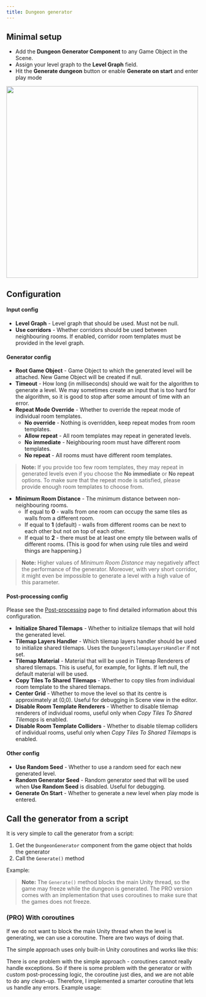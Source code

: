 ```yaml
---
title: Dungeon generator
---
```


## Minimal setup

- Add the **Dungeon Generator Component** to any Game Object in the Scene.
- Assign your level graph to the **Level Graph** field.
- Hit the **Generate dungeon** button or enable **Generate on start** and enter play mode

<Image src="2d/generators/dungeon_generator_inspector.png" caption="Dungeon generator runner" width="500px" />

## Configuration

#### Input config

- **Level Graph** - Level graph that should be used. Must not be null.
- **Use corridors** - Whether corridors should be used between neighbouring rooms. If enabled, corridor room templates must be provided in the level graph.

#### Generator config

- **Root Game Object** - Game Object to which the generated level will be attached. New Game Object will be created if null.
- **Timeout** - How long (in milliseconds) should we wait for the algorithm to generate a level. We may sometimes create an input that is too hard for the algorithm, so it is good to stop after some amount of time with an error.
- **Repeat Mode Override** - Whether to override the repeat mode of individual room templates.
    - **No override** - Nothing is overridden, keep repeat modes from room templates.
    - **Allow repeat** - All room templates may repeat in generated levels.
    - **No immediate** - Neighbouring room must have different room templates.
    - **No repeat** - All rooms must have different room templates.

> **Note:** If you provide too few room templates, they may repeat in generated levels even if you choose the **No immediate** or **No repeat** options. To make sure that the repeat mode is satisfied, please provide enough room templates to choose from.

- **Minimum Room Distance** - The minimum distance between non-neighbouring rooms.
    - If equal to **0** - walls from one room can occupy the same tiles as walls from a different room.
    - If equal to **1** (default) - walls from different rooms can be next to each other but not on top of each other.
    - If equal to **2** - there must be at least one empty tile between walls of different rooms. (This is good for when using rule tiles and weird things are happening.)

> **Note:** Higher values of *Minimum Room Distance* may negatively affect the performance of the generator. Moreover, with very short corridor, it might even be impossible to generate a level with a high value of this parameter.

#### Post-processing config

Please see the [Post-processing](../generators/post-process) page to find detailed information about this configuration.

- **Initialize Shared Tilemaps** - Whether to initialize tilemaps that will hold the generated level.
- **Tilemap Layers Handler** - Which tilemap layers handler should be used to initialize shared tilemaps. Uses the `DungeonTilemapLayersHandler` if not set.
- **Tilemap Material** - Material that will be used in Tilemap Renderers of shared tilemaps. This is useful, for example, for lights. If left null, the default material will be used.
- **Copy Tiles To Shared Tilemaps** - Whether to copy tiles from individual room template to the shared tilemaps.
- **Center Grid** - Whether to move the level so that its centre is approximately at (0,0). Useful for debugging in Scene view in the editor.
- **Disable Room Template Renderers** - Whether to disable tilemap renderers of individual rooms, useful only when *Copy Tiles To Shared Tilemaps* is enabled.
- **Disable Room Template Colliders** - Whether to disable tilemap colliders of individual rooms, useful only when *Copy Tiles To Shared Tilemaps* is enabled.

#### Other config

- **Use Random Seed** - Whether to use a random seed for each new generated level. 
- **Random Generator Seed** - Random generator seed that will be used when **Use Random Seed** is disabled. Useful for debugging.
- **Generate On Start** - Whether to generate a new level when play mode is entered.

## Call the generator from a script

It is very simple to call the generator from a script:

1. Get the `DungeonGenerator` component from the game object that holds the generator
2. Call the `Generate()` method

Example:

<ExternalCode name="2d_generator_run" />

> **Note:** The `Generate()` method blocks the main Unity thread, so the game may freeze while the dungeon is generated. The PRO version comes with an implementation that uses coroutines to make sure that the games does not freeze.

### (PRO) With coroutines

If we do not want to block the main Unity thread when the level is generating, we can use a coroutine. There are two ways of doing that.

The simple approach uses only built-in Unity coroutines and works like this:

<ExternalCode name="2d_generator_runCoroutines" />

There is one problem with the simple approach - coroutines cannot really handle exceptions. So if there is some problem with the generator or with custom post-processing logic, the coroutine just dies, and we are not able to do any clean-up. Therefore, I implemented a smarter coroutine that lets us handle any errors. Example usage:

<ExternalCode name="2d_generator_runCoroutinesAdvanced" />
